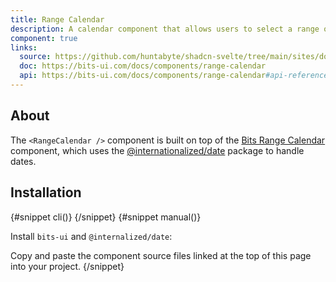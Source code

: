 ```yaml
---
title: Range Calendar
description: A calendar component that allows users to select a range of dates.
component: true
links:
  source: https://github.com/huntabyte/shadcn-svelte/tree/main/sites/docs/src/lib/registry/ui/range-calendar
  doc: https://bits-ui.com/docs/components/range-calendar
  api: https://bits-ui.com/docs/components/range-calendar#api-reference
---
```


<script>
    import { ComponentPreview, PMAddComp, PMInstall, Step, Steps, InstallTabs } from '$lib/components/docs';
</script>

<ComponentPreview name="range-calendar-demo">

<div></div>

</ComponentPreview>

## About

The `<RangeCalendar />` component is built on top of the [Bits Range Calendar](https://www.bits-ui.com/docs/components/range-calendar) component, which uses the [@internationalized/date](https://react-spectrum.adobe.com/internationalized/date/index.html) package to handle dates.

## Installation

<InstallTabs>
{#snippet cli()}
<PMAddComp name="range-calendar" />
{/snippet}
{#snippet manual()}
<Steps>
<Step>

Install `bits-ui` and `@internalized/date`:

</Step>
<PMInstall command="bits-ui @internationalized/date -D" />
<Step>Copy and paste the component source files linked at the top of this page into your project.</Step>
</Steps>
{/snippet}
</InstallTabs>
